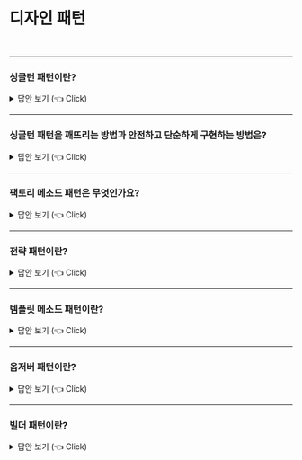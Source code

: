 # 디자인 패턴
<br>


-----------------------

### 싱글턴 패턴이란?

<details>
   <summary> 답안 보기 (👈 Click)</summary>
<br />

+ 오직 하나의 인스턴스만을 제공하는 디자인 패턴을 의미합니다.  
  싱글턴 클래스는 다음과 같이 선언할 수 있습니다. 
  
  
      public class Settings {

        private Settings() {}
    
        public static Settings getInstance(){
    	    return new Settings();
        }
    
      }  
   
 위와 같이 선언하면 문제점은 매번 다른 객체를 생성한다는 점입니다.   
 이 경우 코드를 다음과 같이 수정할 수 있습니다. 
   
      public class Settings{

        private static Settings instance;
    
        private Settings(){}
    
        public static Settings getInstance(){
    	    if(instance == null){
                instance = new Settings();
          }
        
          return instance;
        }
      }

 위와 같이 선언했을 때도 문제가 발생하는데, 멀티스레드 환경에서 안전하지 않다는 점입니다.    
 예를 들어, 두 개의 스레드가 동시에 if(instance == null)에 접근했을 때, 두 개의 객체가 생성될 수 있습니다. <br> 
 이를 해결하기 위한 첫 번째 방법으로는 synchronized 키워드를 통해 메소드를 동기화하는 것입니다. 
 
     public class Settings{

        private static Settings instance;
    
        private Settings(){}
    
        public static synchronized Settings getInstance(){
    	    if(instance == null){
        	    instance = new Settings();
          }
        
            return instance;
        }
    }
   
   
- 위 방법의 단점은 메소드 실행 시 synchronized 처리로 인해, 성능 상 불이익이 발생할 수 있다는 점입니다. 
  이 경우 코드를 다음과 같이 수정할 수 있습니다. 이러한 방식을 이른 초기화(eager initialization)이라고 합니다.
  이 방식은 스레드 안전(thread safe)합니다.  
     
        public class Settings{

        private static final Settings INSTANCE = new Settings();
    
        private Settings(){}
    
        public static Settings getInstance(){     
            return INSTANCE;
        }
        }



</details>

-----------------------

### 싱글턴 패턴을 깨뜨리는 방법과 안전하고 단순하게 구현하는 방법은?

<details>
   <summary> 답안 보기 (👈 Click)</summary>
<br />

+  
</details>


-----------------------

### 팩토리 메소드 패턴은 무엇인가요?

<details>
   <summary> 답안 보기 (👈 Click)</summary>
<br />

+  
</details>


-----------------------


### 전략 패턴이란?

<details>
   <summary> 답안 보기 (👈 Click)</summary>
<br />

+  
</details>

-----------------------

### 템플릿 메소드 패턴이란?

<details>
   <summary> 답안 보기 (👈 Click)</summary>
<br />

-----------------------
+  
</details>


-----------------------

### 옵저버 패턴이란?

<details>
   <summary> 답안 보기 (👈 Click)</summary>
<br />

-----------------------
+  
</details>

-----------------------

### 빌더 패턴이란?

<details>
   <summary> 답안 보기 (👈 Click)</summary>
<br />

+  
</details>
